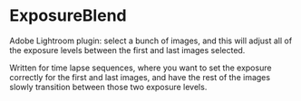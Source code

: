 # ExposureBlend
Adobe Lightroom plugin:  select a bunch of images, and this will adjust all of the exposure levels between the first and last images selected.

Written for time lapse sequences, where you want to set the exposure correctly for the first and last images, and have the 
rest of the images slowly transition between those two exposure levels.

